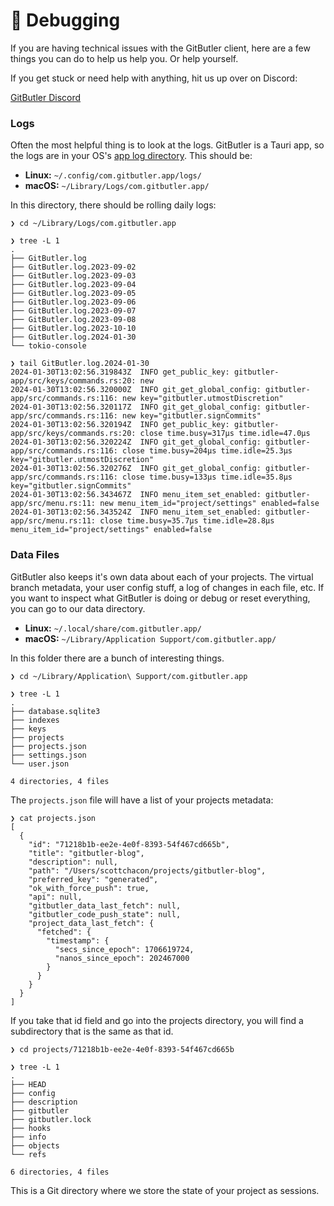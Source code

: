 # 🐛 Debugging

If you are having technical issues with the GitButler client, here are a few things you can do to help us help you. Or help yourself.

If you get stuck or need help with anything, hit us up over on Discord:

[GitButler Discord](https://discord.gg/wDKZCPEjXC)

### Logs

Often the most helpful thing is to look at the logs. GitButler is a Tauri app, so the logs are in your OS's [app log directory](https://docs.rs/tauri/latest/tauri/api/path/fn.app\_log\_dir.html). This should be:

* **Linux:**  `~/.config/com.gitbutler.app/logs/`
* **macOS:**  `~/Library/Logs/com.gitbutler.app/`

In this directory, there should be rolling daily logs:

```
❯ cd ~/Library/Logs/com.gitbutler.app

❯ tree -L 1
.
├── GitButler.log
├── GitButler.log.2023-09-02
├── GitButler.log.2023-09-03
├── GitButler.log.2023-09-04
├── GitButler.log.2023-09-05
├── GitButler.log.2023-09-06
├── GitButler.log.2023-09-07
├── GitButler.log.2023-09-08
├── GitButler.log.2023-10-10
├── GitButler.log.2024-01-30
└── tokio-console

❯ tail GitButler.log.2024-01-30 
2024-01-30T13:02:56.319843Z  INFO get_public_key: gitbutler-app/src/keys/commands.rs:20: new
2024-01-30T13:02:56.320000Z  INFO git_get_global_config: gitbutler-app/src/commands.rs:116: new key="gitbutler.utmostDiscretion"
2024-01-30T13:02:56.320117Z  INFO git_get_global_config: gitbutler-app/src/commands.rs:116: new key="gitbutler.signCommits"
2024-01-30T13:02:56.320194Z  INFO get_public_key: gitbutler-app/src/keys/commands.rs:20: close time.busy=317µs time.idle=47.0µs
2024-01-30T13:02:56.320224Z  INFO git_get_global_config: gitbutler-app/src/commands.rs:116: close time.busy=204µs time.idle=25.3µs key="gitbutler.utmostDiscretion"
2024-01-30T13:02:56.320276Z  INFO git_get_global_config: gitbutler-app/src/commands.rs:116: close time.busy=133µs time.idle=35.8µs key="gitbutler.signCommits"
2024-01-30T13:02:56.343467Z  INFO menu_item_set_enabled: gitbutler-app/src/menu.rs:11: new menu_item_id="project/settings" enabled=false
2024-01-30T13:02:56.343524Z  INFO menu_item_set_enabled: gitbutler-app/src/menu.rs:11: close time.busy=35.7µs time.idle=28.8µs menu_item_id="project/settings" enabled=false

```

### Data Files

GitButler also keeps it's own data about each of your projects. The virtual branch metadata, your user config stuff, a log of changes in each file, etc. If you want to inspect what GitButler is doing or debug or reset everything, you can go to our data directory.

* **Linux:**  `~/.local/share/com.gitbutler.app/`
* **macOS:**  `~/Library/Application Support/com.gitbutler.app/`

In this folder there are a bunch of interesting things.

```
❯ cd ~/Library/Application\ Support/com.gitbutler.app

❯ tree -L 1
.
├── database.sqlite3
├── indexes
├── keys
├── projects
├── projects.json
├── settings.json
└── user.json

4 directories, 4 files
```

The `projects.json` file will have a list of your projects metadata:

```
❯ cat projects.json 
[
  {
    "id": "71218b1b-ee2e-4e0f-8393-54f467cd665b",
    "title": "gitbutler-blog",
    "description": null,
    "path": "/Users/scottchacon/projects/gitbutler-blog",
    "preferred_key": "generated",
    "ok_with_force_push": true,
    "api": null,
    "gitbutler_data_last_fetch": null,
    "gitbutler_code_push_state": null,
    "project_data_last_fetch": {
      "fetched": {
        "timestamp": {
          "secs_since_epoch": 1706619724,
          "nanos_since_epoch": 202467000
        }
      }
    }
  }
]
```

If you take that id field and go into the projects directory, you will find a subdirectory that is the same as that id.

```
❯ cd projects/71218b1b-ee2e-4e0f-8393-54f467cd665b

❯ tree -L 1
.
├── HEAD
├── config
├── description
├── gitbutler
├── gitbutler.lock
├── hooks
├── info
├── objects
└── refs

6 directories, 4 files
```

This is a Git directory where we store the state of your project as sessions.

